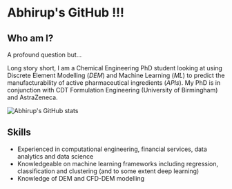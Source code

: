 # Abhirup's GitHub !!!

## Who am I?

A profound question but...

Long story short, I am a Chemical Engineering PhD student looking at using Discrete Element Modelling (_DEM_) and Machine Learning (_ML_) to predict the manufacturability of active pharmaceutical ingredients (_APIs_). My PhD is in conjunction with CDT Formulation Engineering (University of Birmingham) and AstraZeneca.

![Abhirup's GitHub stats](https://github-readme-stats.vercel.app/api?username=abhirup-roy&show_icons=true&theme=radical)

## Skills
- Experienced in computational engineering, financial services, data analytics and data science
- Knowledgeable on machine learning frameworks including regression, classification and clustering (and to some extent deep learning)
- Knowledge of DEM and CFD-DEM modelling
